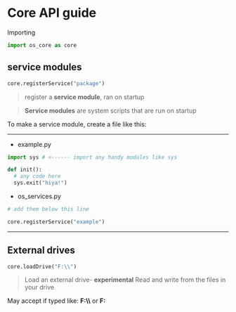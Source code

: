 # Core API guide

Importing

```python
import os_core as core
```
## service modules

```python
core.registerService("package")
```

> register a **service module**, ran on startup

> **Service modules** are system scripts that are run on startup

To make a service module, create a file like this:

---

- example.py

```python
import sys # <------ import any handy modules like sys

def init():
  # any code here
  sys.exit("hiya!")
```

- os_services.py

```python
# add them below this line

core.registerService("example")
```

------------------

## External drives
```python
core.loadDrive("F:\\")
```

> Load an external drive- **experimental**
> Read and write from the files in your drive

May accept if typed like: **F:\\\\** or **F:**